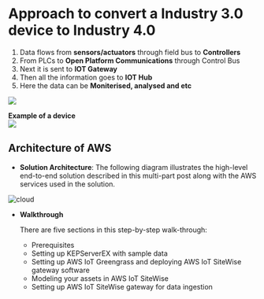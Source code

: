 # Approach to convert a Industry 3.0 device to **Industry 4.0**
1. Data flows from **sensors/actuators** through field bus to **Controllers**
2. From PLCs to **Open Platform Communications** through Control Bus
3. Next it is sent to **IOT Gateway**
4. Then all the information goes to **IOT Hub**
5. Here the data can be **Moniterised, analysed and etc**

[![](https://mermaid.ink/img/eyJjb2RlIjoiZ3JhcGggVERcbkFbU2Vuc29ycyBBY3R1YXRvcnNdLS0-fEZpZWxkIEJ1c3wgQihbUExDLENOQyxETFNdKVxuQiAtLT58Q29udHJvbCBCVVN8IEMoW09QQyBTRVJWRVJdKVxuQyAtLT58T1BDIFVBLCBPUEMgREF8IEQoSU9UIGdhdGV3YXkpXG5EIC0tPnxNUVFUIENvQVAgV0VCU09DS0VUfCBpZDFbKElPVCBIVUIpXSIsIm1lcm1haWQiOnsidGhlbWUiOiJmb3Jlc3QifSwidXBkYXRlRWRpdG9yIjpmYWxzZX0)](https://mermaid-js.github.io/mermaid-live-editor/#/edit/eyJjb2RlIjoiZ3JhcGggVERcbkFbU2Vuc29ycyBBY3R1YXRvcnNdLS0-fEZpZWxkIEJ1c3wgQihbUExDLENOQyxETFNdKVxuQiAtLT58Q29udHJvbCBCVVN8IEMoW09QQyBTRVJWRVJdKVxuQyAtLT58T1BDIFVBLCBPUEMgREF8IEQoSU9UIGdhdGV3YXkpXG5EIC0tPnxNUVFUIENvQVAgV0VCU09DS0VUfCBpZDFbKElPVCBIVUIpXSIsIm1lcm1haWQiOnsidGhlbWUiOiJmb3Jlc3QifSwidXBkYXRlRWRpdG9yIjpmYWxzZX0)

**Example of a device**    
[![](https://mermaid.ink/img/eyJjb2RlIjoiZ3JhcGggVERcbkEoKEVsZWN0cm9tYWduZXRpYyBmbG93IG1ldGVyKSk6OjpjbGFzczEtLT58UlM0ODV8IEIoW1Jhc3BiZXJyeSBwaWUgM10pXG5CIC0tPnxSSjQ1fCBDW1BDXTo6OmNsYXNzNCAtLT58SW50ZXJuZXQgc2VydmVyfCBEWyhJb1QgQ2xvdWQpXTo6OmNsYXNzNVxuQjo6OmNsYXNzMyAtLT58V2lmaSBtb2R1bGV8RCAtLT4gQ1xuRSgoRmxvdyByYXRlKSkgLS0-QVxuICAgICAgY2xhc3NEZWYgY2xhc3MxIGZpbGw6I0Y0QTQ2MCxzdHJva2U6IzMzMyxzdHJva2Utd2lkdGg6NHB4O1xuICAgICAgY2xhc3NEZWYgY2xhc3MyIGZpbGw6I0ZGREFCOSxzdHJva2U6IzMzMyxzdHJva2Utd2lkdGg6NHB4O1xuICAgICAgY2xhc3NEZWYgY2xhc3MzIGZpbGw6XHRcdCM2NDk1RUQsc3Ryb2tlOiMzMzMsc3Ryb2tlLXdpZHRoOjRweDtcbiAgICAgIGNsYXNzRGVmIGNsYXNzNCBmaWxsOiNmOWYsc3Ryb2tlOiMzMzMsc3Ryb2tlLXdpZHRoOjRweDtcbiAgICAgIGNsYXNzRGVmIGNsYXNzNSBmaWxsOlx0I0ZGQjZDMSxzdHJva2U6IzMzMyxzdHJva2Utd2lkdGg6NHB4O1xuICAgIiwibWVybWFpZCI6eyJ0aGVtZSI6ImRlZmF1bHQifX0)](https://mermaid-js.github.io/mermaid-live-editor/#/edit/eyJjb2RlIjoiZ3JhcGggVERcbkEoKEVsZWN0cm9tYWduZXRpYyBmbG93IG1ldGVyKSk6OjpjbGFzczEtLT58UlM0ODV8IEIoW1Jhc3BiZXJyeSBwaWUgM10pXG5CIC0tPnxSSjQ1fCBDW1BDXTo6OmNsYXNzNCAtLT58SW50ZXJuZXQgc2VydmVyfCBEWyhJb1QgQ2xvdWQpXTo6OmNsYXNzNVxuQjo6OmNsYXNzMyAtLT58V2lmaSBtb2R1bGV8RCAtLT4gQ1xuRSgoRmxvdyByYXRlKSkgLS0-QVxuICAgICAgY2xhc3NEZWYgY2xhc3MxIGZpbGw6I0Y0QTQ2MCxzdHJva2U6IzMzMyxzdHJva2Utd2lkdGg6NHB4O1xuICAgICAgY2xhc3NEZWYgY2xhc3MyIGZpbGw6I0ZGREFCOSxzdHJva2U6IzMzMyxzdHJva2Utd2lkdGg6NHB4O1xuICAgICAgY2xhc3NEZWYgY2xhc3MzIGZpbGw6XHRcdCM2NDk1RUQsc3Ryb2tlOiMzMzMsc3Ryb2tlLXdpZHRoOjRweDtcbiAgICAgIGNsYXNzRGVmIGNsYXNzNCBmaWxsOiNmOWYsc3Ryb2tlOiMzMzMsc3Ryb2tlLXdpZHRoOjRweDtcbiAgICAgIGNsYXNzRGVmIGNsYXNzNSBmaWxsOlx0I0ZGQjZDMSxzdHJva2U6IzMzMyxzdHJva2Utd2lkdGg6NHB4O1xuICAgIiwibWVybWFpZCI6eyJ0aGVtZSI6ImRlZmF1bHQifX0)
## Architecture of AWS
*  **Solution Architecture**:
The following diagram illustrates the high-level end-to-end solution described in this multi-part post along with the AWS services used in the solution.


![cloud](https://d2908q01vomqb2.cloudfront.net/f6e1126cedebf23e1463aee73f9df08783640400/2019/11/29/image-1.png)
*  **Walkthrough**

   There are five sections in this step-by-step walk-through:

   *  Prerequisites
   *  Setting up KEPServerEX with sample data
   *  Setting up AWS IoT Greengrass and deploying AWS IoT SiteWise gateway software
   *  Modeling your assets in AWS IoT SiteWise
   *  Setting up AWS IoT SiteWise gateway for data ingestion